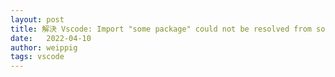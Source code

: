 ```yaml
---
layout: post
title: 解決 Vscode: Import "some package" could not be resolved from source 問題
date:   2022-04-10
author: weippig
tags: vscode
---
```


